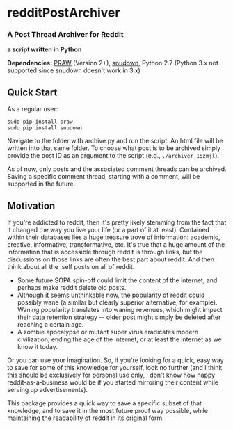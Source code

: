 
# redditPostArchiver  #

### A Post Thread Archiver for Reddit ###

**a script written in Python**

**Dependencies:** [PRAW](https://github.com/praw-dev/praw) (Version 2+), [snudown](https://github.com/reddit/snudown), Python 2.7 (Python 3.x not supported since snudown doesn't work in 3.x)

## Quick Start ##

As a regular user:

    sudo pip install praw  
    sudo pip install snudown

Navigate to the folder with archive.py and run the script. An html file will be written into that same folder. To choose what post is to be archived simply provide the post ID as an argument to the script (e.g., `./archiver 15zmjl`).

As of now, only posts and the associated comment threads can be archived. Saving a specific comment thread, starting with a comment, will be supported in the future. 

## Motivation ##

If you're addicted to reddit, then it's pretty likely stemming from the fact that it changed the way you live your life (or a part of it at least). Contained within their databases lies a huge treasure trove of information: academic, creative, informative, transformative, etc. It's true that a huge amount of the information that is accessible through reddit is through links, but the discussions on those links are often the best part about reddit. And then think about all the .self posts on all of reddit.

* Some future SOPA spin-off could limit the content of the internet, and perhaps make reddit delete old posts. 
* Although it seems unthinkable now, the popularity of reddit could possibly wane (a similar but clearly superior alternative, for example). Waning popularity translates into waning revenues, which might impact their data retention strategy -- older post might simply be deleted after reaching a certain age.
* A zombie apocalypse or mutant super virus eradicates modern civilization, ending the age of the internet, or at least the internet as we know it today. 

Or you can use your imagination. So, if you're looking for a quick, easy way to save for some of this knowledge for yourself, look no further (and I think this should be exclusively for personal use only, I don't know how happy reddit-as-a-business would be if you started mirroring their content while serving up advertisements).

This package provides a quick way to save a specific subset of that knowledge, and to save it in the most future proof way possible, while maintaining the readability of reddit in its original form.


